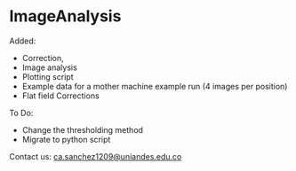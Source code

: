 # ImageAnalysis

Added:
- Correction, 
- Image analysis
- Plotting script 
- Example data for a mother machine example run (4 images per position)
- Flat field Corrections

To Do:

- Change the thresholding method
- Migrate to python script

Contact us: ca.sanchez1209@uniandes.edu.co



